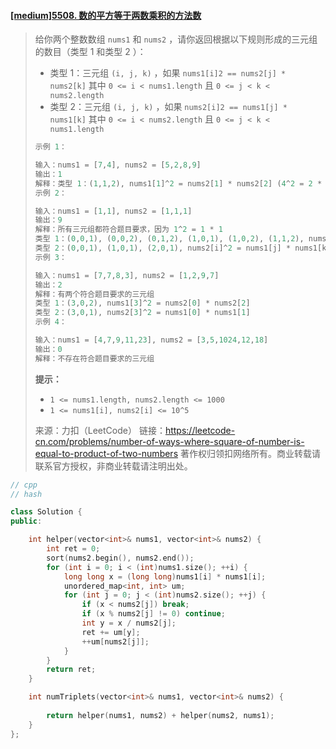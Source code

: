 #### [[medium]5508. 数的平方等于两数乘积的方法数](https://leetcode-cn.com/problems/number-of-ways-where-square-of-number-is-equal-to-product-of-two-numbers/)

> 给你两个整数数组 `nums1` 和 `nums2` ，请你返回根据以下规则形成的三元组的数目（类型 1 和类型 2 ）：
>
> - 类型 1：三元组 `(i, j, k)` ，如果 `nums1[i]2 == nums2[j] * nums2[k]` 其中 `0 <= i < nums1.length` 且 `0 <= j < k < nums2.length`
> - 类型 2：三元组 `(i, j, k)` ，如果 `nums2[i]2 == nums1[j] * nums1[k]` 其中 `0 <= i < nums2.length` 且 `0 <= j < k < nums1.length`
>
> ```python
> 示例 1：
> 
> 输入：nums1 = [7,4], nums2 = [5,2,8,9]
> 输出：1
> 解释：类型 1：(1,1,2), nums1[1]^2 = nums2[1] * nums2[2] (4^2 = 2 * 8)
> 示例 2：
> 
> 输入：nums1 = [1,1], nums2 = [1,1,1]
> 输出：9
> 解释：所有三元组都符合题目要求，因为 1^2 = 1 * 1
> 类型 1：(0,0,1), (0,0,2), (0,1,2), (1,0,1), (1,0,2), (1,1,2), nums1[i]^2 = nums2[j] * nums2[k]
> 类型 2：(0,0,1), (1,0,1), (2,0,1), nums2[i]^2 = nums1[j] * nums1[k]
> 示例 3：
> 
> 输入：nums1 = [7,7,8,3], nums2 = [1,2,9,7]
> 输出：2
> 解释：有两个符合题目要求的三元组
> 类型 1：(3,0,2), nums1[3]^2 = nums2[0] * nums2[2]
> 类型 2：(3,0,1), nums2[3]^2 = nums1[0] * nums1[1]
> 示例 4：
> 
> 输入：nums1 = [4,7,9,11,23], nums2 = [3,5,1024,12,18]
> 输出：0
> 解释：不存在符合题目要求的三元组
> ```
>
> **提示：**
>
> - `1 <= nums1.length, nums2.length <= 1000`
> - `1 <= nums1[i], nums2[i] <= 10^5`
>
> 来源：力扣（LeetCode）
> 链接：https://leetcode-cn.com/problems/number-of-ways-where-square-of-number-is-equal-to-product-of-two-numbers
> 著作权归领扣网络所有。商业转载请联系官方授权，非商业转载请注明出处。



```cpp
// cpp
// hash

class Solution {
public:

    int helper(vector<int>& nums1, vector<int>& nums2) {
        int ret = 0;
        sort(nums2.begin(), nums2.end());
        for (int i = 0; i < (int)nums1.size(); ++i) {
            long long x = (long long)nums1[i] * nums1[i];
            unordered_map<int, int> um;
            for (int j = 0; j < (int)nums2.size(); ++j) {
                if (x < nums2[j]) break;
                if (x % nums2[j] != 0) continue;
                int y = x / nums2[j];
                ret += um[y];
                ++um[nums2[j]];
            }
        }
        return ret;
    }

    int numTriplets(vector<int>& nums1, vector<int>& nums2) {
        
        return helper(nums1, nums2) + helper(nums2, nums1);
    }
};
```

